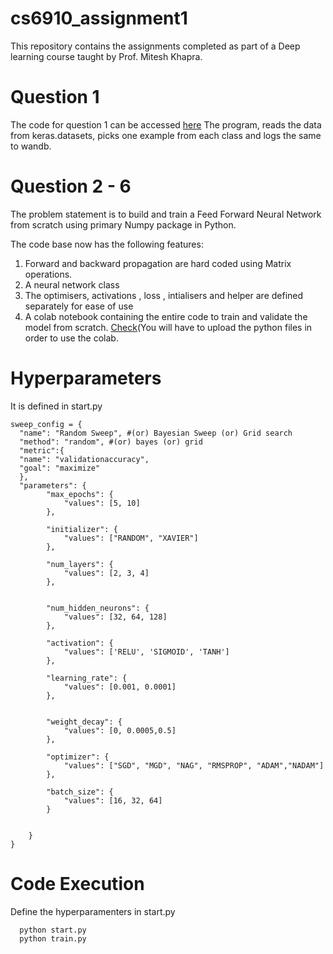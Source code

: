 # cs6910_assignment1
This repository contains the assignments completed as part of a Deep learning course taught by Prof. Mitesh Khapra.

# Question 1
The code for question 1 can be accessed [here](https://github.com/Kartik0611/cs6910_assignment1/blob/main/question1.py) The program, reads the data from keras.datasets, picks one example from each class and logs the same to wandb.

# Question 2 - 6 
The problem statement is to build and train a Feed Forward Neural Network from scratch using primary Numpy package in Python.

The code base now has the following features:

1. Forward and backward propagation are hard coded using Matrix operations. 
2. A neural network class 
3. The optimisers, activations , loss , intialisers and helper are defined separately for ease of use 
4. A colab notebook containing the entire code to train and validate the model from scratch. [Check](https://colab.research.google.com/drive/1RyCw0a5rMMBtIQ1e2Dmbh3bAYJCMXRpM?authuser=2#scrollTo=5NdX6JmMUzpP)(You will have to upload the python files in order to use the colab. 

# Hyperparameters

It is defined in start.py

```
sweep_config = {
  "name": "Random Sweep", #(or) Bayesian Sweep (or) Grid search
  "method": "random", #(or) bayes (or) grid
  "metric":{
  "name": "validationaccuracy",
  "goal": "maximize"
  },
  "parameters": {
        "max_epochs": {
            "values": [5, 10]
        },

        "initializer": {
            "values": ["RANDOM", "XAVIER"]
        },

        "num_layers": {
            "values": [2, 3, 4]
        },
        
        
        "num_hidden_neurons": {
            "values": [32, 64, 128]
        },
        
        "activation": {
            "values": ['RELU', 'SIGMOID', 'TANH']
        },
        
        "learning_rate": {
            "values": [0.001, 0.0001]
        },
        
        
        "weight_decay": {
            "values": [0, 0.0005,0.5]
        },
        
        "optimizer": {
            "values": ["SGD", "MGD", "NAG", "RMSPROP", "ADAM","NADAM"]
        },
                    
        "batch_size": {
            "values": [16, 32, 64]
        }
        
        
    }
}
```



# Code Execution

Define the hyperparamenters in start.py
```
  python start.py
  python train.py 

```
 
